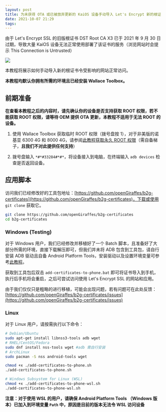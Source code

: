 ```yaml
---
layout: post
title: 为未获得 OTA 或已被放弃更新的 KaiOS 设备手动导入 Let's Encrypt 新的根证书
date: 2021-10-07 21:29 
tags: 
---
```


由于 Let's Encrypt SSL 的旧版根证书 DST Root CA X3 已于 2021 年 9 月 30 日过期，导致大量 KaiOS 设备无法正常使用部署了该证书的服务（浏览网站时会提示 This Connection is Untrusted）

![](https://liaronce.magecorn.com/img/20211007202249.png)

本教程将展示如何手动导入新的根证书令受影响的网站正常访问。

**本教程均默认你拥有所需的环境且已经安装 Wallace Toolbox。**

<!-- more -->

## 前期准备

**在查看本教程之后的内容时，请先确认你的设备是否支持获取 ROOT 权限，若不能获取 ROOT 权限，请等待 OEM 提供 OTA 更新，本教程不适用于无法 ROOT 的设备。**

1. 使用 Wallace Toolbox 获取临时 ROOT 权限（拨号盘按 1），对于非美版的诺基亚 6300 4G 和 8000 4G，请参阅[此教程获取永久 ROOT 权限](https://sites.google.com/view/bananahackers/devices/nokia-8000-4g-nokia-6300-4g-2020)（需自备梯子，**且我们不对此提供任何支持**）

2. 拨号盘输入 `*#*#33284#*#*`，将设备接入到电脑，在终端输入 `adb devices` 检查是否返回设备。

## 应用脚本

访问我们已经修改好的工具包地址：[https://github.com/openGiraffes/b2g-certificates](https://github.com/openGiraffes/b2g-certificates)，下载或使用 `git clone` 获取它。

```bash
git clone https://github.com/openGiraffes/b2g-certificates
cd b2g-certificates
```

### Windows (Testing)

对于 Windows 用户，我们已经修改并移植好了一个 Batch 脚本，且准备好了大部分所需的环境，直接下载解压即可，但我们并未将 ADB 包含到工具包，请自行安装 ADB 驱动且自备 Android Platform Tools，安装驱动以及设置环境变量可参考[此教程](https://opengiraffes.top/install-apps-with-webide-for-kaios2)。

获取到工具包后双击 `add-certificates-to-phone.bat` 即可将证书导入到手机，执行后手机将会重启，之后可尝试访问使用 Let's Encrypt SSL 的网站和应用。

由于我们仅仅只是粗略的进行移植，可能会出现问题，若有问题可在此处反馈：[https://github.com/openGiraffes/b2g-certificates/issues](https://github.com/openGiraffes/b2g-certificates/issues)

### Linux

对于 Linux 用户，请按需执行以下命令：

```bash
# Debian/Ubuntu
sudo apt-get install libnss3-tools adb wget
# RHEL/CentOS/Fedora
sudo dnf install nss-tools wget #adb 需自行安装
# ArchLinux
sudo pacman -S nss android-tools wget

chmod +x ./add-certificates-to-phone.sh
./add-certificates-to-phone.sh

# Windows Subsystem for Linux (WSL)
chmod +x ./add-certificates-to-phone-wsl.sh
./add-certificates-to-phone-wsl.sh
```

**注意：对于使用 WSL 的用户，请确保 Android Platform Tools （Windows 版本）已加入到环境变量 `Path` 中，原因是目前的版本无法令 WSL 访问设备**

